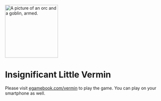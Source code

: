 <img class="portrait" 
     width="175"
     src="https://egamebook.com/vermin/v/ifcomp/img/sadistic-slavers.jpg"
     alt="A picture of an orc and a goblin, armed.">
     
# Insignificant Little Vermin

Please visit [egamebook.com/vermin](https://egamebook.com/vermin/)
to play the game. You can play on your smartphone as well. 
